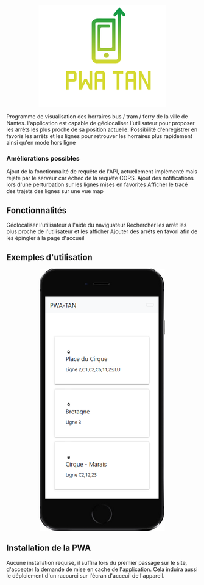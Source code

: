 <p align="center"> 
  <img src="https://github.com/mathiasLoiret/PWA-Tan/blob/master/images/logo.PNG">
</p>

Programme de visualisation des horraires bus / tram / ferry de la ville de Nantes.
l'application est capable de géolocaliser l'utilisateur pour proposer les arrêts les plus proche de sa position actuelle.
Possibilité d'enregistrer en favoris les arrêts et les lignes pour retrouver les horraires plus rapidement ainsi qu'en mode hors ligne 

### Améliorations possibles

Ajout de la fonctionnalité de requête de l'API, actuellement implémenté mais rejeté par le serveur car échec de la requête CORS.
Ajout des notifications lors d'une perturbation sur les lignes mises en favorites
Afficher le tracé des trajets des lignes sur une vue map

## Fonctionnalités

Géolocaliser l'utilisateur à l'aide du naviguateur
Rechercher les arrêt les plus proche de l'utilisateur et les afficher
Ajouter des arrêts en favori afin de les épingler à la page d'accueil

## Exemples d'utilisation
<p align="center"> 
  <img src="https://github.com/mathiasLoiret/PWA-Tan/blob/master/images/cap1.PNG">
</p>


## Installation de la PWA  

Aucune installation requise, il suffira lors du premier passage sur le site, d'accepter la demande de mise en cache de l'application. Cela induira aussi le déploiement d'un racourci sur l'écran d'acceuil de l'appareil.
